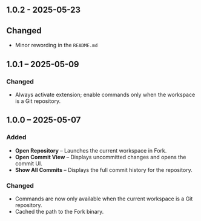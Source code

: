 ## 1.0.2 - 2025-05-23

## Changed

- Minor rewording in the `README.md`

## 1.0.1 – 2025-05-09

### Changed

- Always activate extension; enable commands only when the workspace is a Git repository.

## 1.0.0 – 2025-05-07

### Added

- **Open Repository** – Launches the current workspace in Fork.
- **Open Commit View** – Displays uncommitted changes and opens the commit UI.
- **Show All Commits** – Displays the full commit history for the repository.

### Changed

- Commands are now only available when the current workspace is a Git repository.
- Cached the path to the Fork binary.
